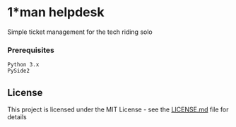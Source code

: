 # 1*man helpdesk
Simple ticket management for the tech riding solo


### Prerequisites

```
Python 3.x
PySide2
```

## License

This project is licensed under the MIT License - see the [LICENSE.md](LICENSE.md) file for details
